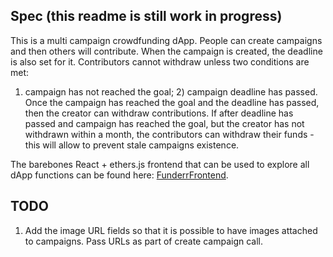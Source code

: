 ## Spec (this readme is still work in progress)

This is a multi campaign crowdfunding dApp. People can create campaigns and then others will contribute.
When the campaign is created, the deadline is also set for it. Contributors cannot withdraw unless two conditions are met:
1) campaign has not reached the goal; 2) campaign deadline has passed. Once the campaign has reached the goal and the deadline
has passed, then the creator can withdraw contributions. If after deadline has passed and campaign has reached the goal, but
the creator has not withdrawn within a month, the contributors can withdraw their funds - this will allow to prevent stale
campaigns existence.

The barebones React + ethers.js frontend that can be used to explore all dApp functions can be found here: [FunderrFrontend](https://github.com/accurec/FunderrFrontend).

## TODO

1) Add the image URL fields so that it is possible to have images attached to campaigns. Pass URLs as part of create campaign call.